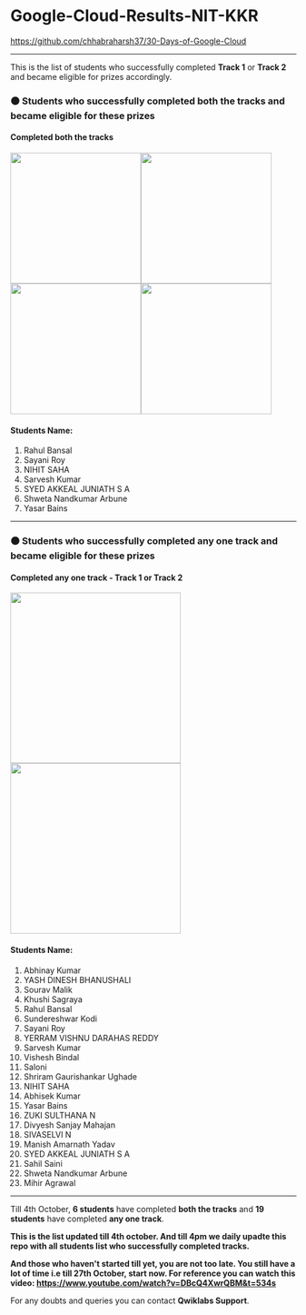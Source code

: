 # <strong>Google-Cloud-Results-NIT-KKR</strong> 
https://github.com/chhabraharsh37/30-Days-of-Google-Cloud<hr>

This is the list of students who successfully completed <strong>Track 1</strong> or <strong>Track 2</strong> and became eligible for prizes accordingly.

<h3>⚫ Students who successfully completed both the tracks and became eligible for these prizes</h3>

<h4>Completed both the tracks</h4>

<img src = "https://user-images.githubusercontent.com/60788180/134784536-7bea9267-26d0-4564-91d2-f1bdb885ebd6.png"  height="230vh"><img src = "https://user-images.githubusercontent.com/60788180/134784295-eb8a0a13-5740-4ab4-a42f-5d47c638d4de.png"  height="230vh"><img src = "https://user-images.githubusercontent.com/60788180/134784551-9819aea0-348d-472c-86ee-3b36f878da84.png"  height="230vh"><img src = "https://user-images.githubusercontent.com/60788180/134784504-7152962e-d7c7-4688-8d39-01b746e33a51.png"  height="230vh">

<h4>Students Name:</h4>

1) Rahul Bansal<br>
2) Sayani Roy<br>
3) NIHIT SAHA<br>
4) Sarvesh Kumar<br>
5) SYED AKKEAL JUNIATH S A<br>
6) Shweta Nandkumar Arbune<br>
7) Yasar Bains<br>
<hr>



<h3>⚫ Students who successfully completed any one track and became eligible for these prizes</h3>

<h4>Completed any one track - Track 1 or Track 2</h4>

<img src = "https://user-images.githubusercontent.com/60788180/134784295-eb8a0a13-5740-4ab4-a42f-5d47c638d4de.png"  height="300vh"><img src = "https://user-images.githubusercontent.com/60788180/134784504-7152962e-d7c7-4688-8d39-01b746e33a51.png"  height="300vh">


<h4>Students Name:</h4>

1) Abhinay Kumar
2)	YASH DINESH BHANUSHALI
3)	Sourav Malik
4)	Khushi Sagraya
5)	Rahul Bansal
6)	Sundereshwar Kodi
7)	Sayani Roy
8)	YERRAM VISHNU DARAHAS REDDY
9)	Sarvesh Kumar
10)	Vishesh Bindal
11)	Saloni
12)	Shriram Gaurishankar Ughade
13)	NIHIT SAHA
14)	Abhisek Kumar
15)	Yasar Bains
16)	ZUKI SULTHANA N
17)	Divyesh Sanjay Mahajan
18)	SIVASELVI N
19)	Manish Amarnath Yadav
20)	SYED AKKEAL JUNIATH S A
21)	Sahil Saini
22)	Shweta Nandkumar Arbune
23)	Mihir Agrawal
	
	
	
	
	
	
	
	
	
	
																								
<hr>

Till 4th October, <strong>6 students</strong> have completed <strong>both the tracks</strong> and <strong>19 students</strong> have completed <strong>any one track</strong>.


<strong>This is the list updated till 4th october. And till 4pm we daily upadte this repo with all students list who successfully completed tracks.</strong>

<strong>And those who haven't started till yet, you are not too late. You still have a lot of time i.e till 27th October, start now. For reference you can watch this video: https://www.youtube.com/watch?v=DBcQ4XwrQBM&t=534s</strong>

For any doubts and queries you can contact <strong>Qwiklabs Support</strong>.















